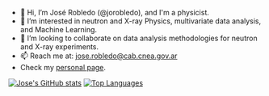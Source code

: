 - 👋 Hi, I’m José Robledo (@jorobledo), and I'm a physicist.
- 👀 I’m interested in neutron and X-ray Physics, multivariate data analysis, and Machine Learning.
- 💞️ I’m looking to collaborate on data analysis methodologies for neutron and X-ray experiments.
- 📫 Reach me at: jose.robledo@cab.cnea.gov.ar
- Check my [personal page](https://jorobledo.github.io/).


[![Jose's GitHub stats](https://github-readme-stats.vercel.app/api?username=jorobledo&show_icons=true&theme=react)](https://jorobledo.github.io)
[![Top Languages](https://github-readme-stats.vercel.app/api/top-langs/?username=jorobledo&langs_count=5&theme=react)](https://jorobledo.github.io)
 <!---
jorobledo/jorobledo is a ✨ special ✨ repository because its `README.md` (this file) appears on your GitHub profile.
You can click the Preview link to take a look at your changes.
--->
